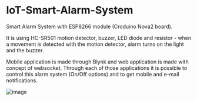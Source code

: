 # IoT-Smart-Alarm-System
Smart Alarm System with ESP8266 module (Croduino Nova2 board). 

It is using HC-SR501 motion detector, buzzer, LED diode and resistor - when a movement is detected with the motion detector, alarm turns on the light and the buzzer. 

Mobile application is made through Blynk and web application is made with concept of websocket. Through each of those applications it is possible to control this alarm system (On/Off options) and to get mobile and e-mail notifications.


![image](https://user-images.githubusercontent.com/68011767/155223321-85331fd8-aa3b-46fe-a617-9ec21bbe4e2e.png)

